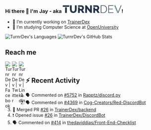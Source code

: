 ### Hi there 👋 I'm Jay - aka <img src="https://raw.githubusercontent.com/TurnrDev/TurnrDev/master/Logo/SVG/TurnrDev_Logo_Dark%20Blue%20%26%20Teal.svg" alt="TurnrDev" height="25">!

- 🔭 I’m currently working on [TrainerDex](https://www.github.com/TrainerDex)
- 🤔 I’m studying Computer Science at [OpenUniversity](http://www.open.ac.uk/courses/computing-it/degrees/bsc-computing-it-software-q62-soft)

![TurnrDev's Languages](https://github-readme-stats.vercel.app/api/top-langs/?username=TurnrDev&layout=compact&hide_border=true&title_color=1fa6aa&text_color=233247)
![TurnrDev's GitHub Stats](https://github-readme-stats.codestackr.vercel.app/api?username=TurnrDev&show_icons=true&hide_border=true&count_private=true&include_all_commits=true&icon_color=1fa6aa&title_color=1fa6aa&text_color=233247)
<br>

## Reach me

[<img align="left" alt="TurnrDev | Facebook" width="22px" src="https://cdn.jsdelivr.net/npm/simple-icons@v3/icons/facebook.svg" />][facebook]
[<img align="left" alt="TurnrDev | Twitter" width="22px" src="https://cdn.jsdelivr.net/npm/simple-icons@v3/icons/twitter.svg" />][twitter]
[<img align="left" alt="TurnrDev | LinkedIn" width="22px" src="https://cdn.jsdelivr.net/npm/simple-icons@v3/icons/linkedin.svg" />][linkedin]
<br>

## :zap: Recent Activity

<!--START_SECTION:activity-->
1. 🗣 Commented on [#5752](https://github.com//Rapptz/discord.py/issues/5752) in [Rapptz/discord.py](https://github.com//Rapptz/discord.py)
2. 🗣 Commented on [#4369](https://github.com//Cog-Creators/Red-DiscordBot/issues/4369) in [Cog-Creators/Red-DiscordBot](https://github.com//Cog-Creators/Red-DiscordBot)
3. 🎉 Merged PR [#26](https://github.com//TrainerDex/backend/pull/26) in [TrainerDex/backend](https://github.com//TrainerDex/backend)
4. ❗️ Opened issue [#26](https://github.com//TrainerDex/DiscordBot/issues/26) in [TrainerDex/DiscordBot](https://github.com//TrainerDex/DiscordBot)
5. 🗣 Commented on [#414](https://github.com//thedaviddias/Front-End-Checklist/issues/414) in [thedaviddias/Front-End-Checklist](https://github.com//thedaviddias/Front-End-Checklist)
<!--END_SECTION:activity-->

[facebook]: https://www.facebook.com/TurnrDev
[twitter]: https://twitter.com/TurnrDev
[linkedin]: https://linkedin.com/in/TurnrDev
